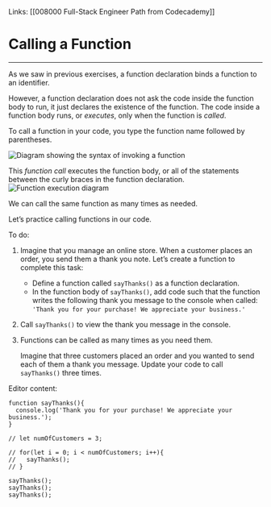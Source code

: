 Links:  [[008000 Full-Stack Engineer Path from Codecademy]]
# Calling a Function
---
As we saw in previous exercises, a function declaration binds a function to an identifier.

However, a function declaration does not ask the code inside the function body to run, it just declares the existence of the function. The code inside a function body runs, or _executes_, only when the function is _called_.

To call a function in your code, you type the function name followed by parentheses.

![Diagram showing the syntax of invoking a function](https://content.codecademy.com/courses/learn-javascript-functions/Diagram/name.svg)

This _function call_ executes the function body, or all of the statements between the curly braces in the function declaration.![Function execution diagram](https://content.codecademy.com/courses/learn-javascript-functions/Diagram/function%20execution.svg)

We can call the same function as many times as needed.

Let’s practice calling functions in our code.

To do:
1. Imagine that you manage an online store. When a customer places an order, you send them a thank you note. Let’s create a function to complete this task:

	-   Define a function called `sayThanks()` as a function declaration.
	-   In the function body of `sayThanks()`, add code such that the function writes the following thank you message to the console when called: `'Thank you for your purchase! We appreciate your business.'`
2. Call `sayThanks()` to view the thank you message in the console.
3. Functions can be called as many times as you need them.
	
	Imagine that three customers placed an order and you wanted to send each of them a thank you message. Update your code to call `sayThanks()` three times.

Editor content:

	function sayThanks(){
	  console.log('Thank you for your purchase! We appreciate your business.');
	}

	// let numOfCustomers = 3;

	// for(let i = 0; i < numOfCustomers; i++){
	//   sayThanks();
	// }

	sayThanks();
	sayThanks();
	sayThanks();